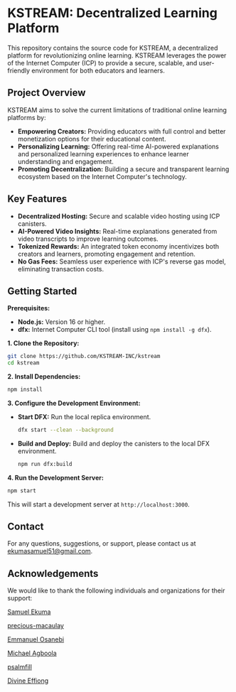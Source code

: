 # KSTREAM: Decentralized Learning Platform

This repository contains the source code for KSTREAM, a decentralized platform for revolutionizing online learning. KSTREAM leverages the power of the Internet Computer (ICP) to provide a secure, scalable, and user-friendly environment for both educators and learners.

## Project Overview

KSTREAM aims to solve the current limitations of traditional online learning platforms by:

* **Empowering Creators:** Providing educators with full control and better monetization options for their educational content.
* **Personalizing Learning:**  Offering real-time AI-powered explanations and personalized learning experiences to enhance learner understanding and engagement.
* **Promoting Decentralization:**  Building a secure and transparent learning ecosystem based on the Internet Computer's technology.

## Key Features

* **Decentralized Hosting:** Secure and scalable video hosting using ICP canisters.
* **AI-Powered Video Insights:** Real-time explanations generated from video transcripts to improve learning outcomes.
* **Tokenized Rewards:** An integrated token economy incentivizes both creators and learners, promoting engagement and retention.
* **No Gas Fees:** Seamless user experience with ICP's reverse gas model, eliminating transaction costs.

## Getting Started

**Prerequisites:**

* **Node.js:**  Version 16 or higher.
* **dfx:**  Internet Computer CLI tool (install using `npm install -g dfx`).

**1. Clone the Repository:**

```bash
git clone https://github.com/KSTREAM-INC/kstream
cd kstream
```

**2. Install Dependencies:**

```bash
npm install
```

**3. Configure the Development Environment:**

* **Start DFX:** Run the local replica environment.
    ```bash
    dfx start --clean --background
    ```

* **Build and Deploy:** Build and deploy the canisters to the local DFX environment.
    ```bash
    npm run dfx:build
    ```

**4. Run the Development Server:**

```bash
npm start
```

This will start a development server at `http://localhost:3000`.

## Contact

For any questions, suggestions, or support, please contact us at  [ekumasamuel51@gmail.com](mailto:ekumasamuel51@gmail.com).

## Acknowledgements

We would like to thank the following individuals and organizations for their support:

[Samuel Ekuma](https://github.com/SammyML)  

[precious-macaulay](https://github.com/Precious-Macaulay)

[Emmanuel Osanebi](https://github.com/emms204)  

[Michael Agboola](https://github.com/Holarmc) 

[psalmfill](https://github.com/psalmfill)  

[Divine Effiong](mailto:divineeffiong87@gmail.com)
